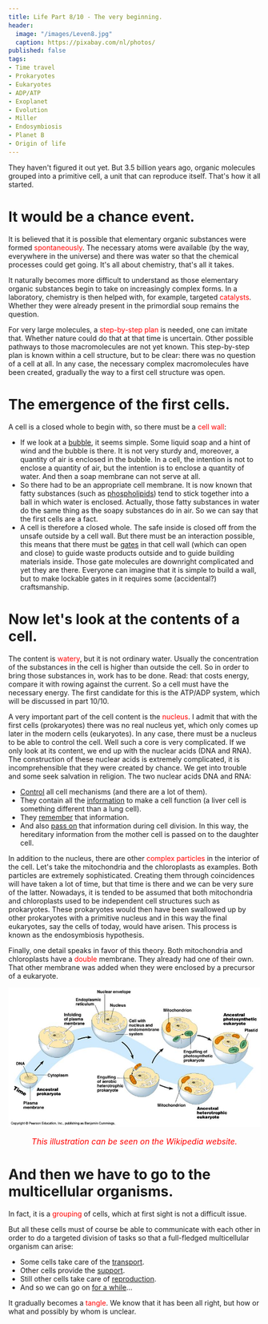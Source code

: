 ```yaml
---
title: Life Part 8/10 - The very beginning.
header:
  image: "/images/Leven8.jpg"
  caption: https://pixabay.com/nl/photos/
published: false
tags:
- Time travel
- Prokaryotes
- Eukaryotes
- ADP/ATP
- Exoplanet
- Evolution
- Miller
- Endosymbiosis
- Planet B
- Origin of life
---
```


They haven't figured it out yet. But 3.5 billion years ago, organic molecules grouped into a primitive cell, a unit that can reproduce itself. That's how it all started.

# It would be a chance event.

It is believed that it is possible that elementary organic substances were formed <span style="color: red;">spontaneously</span>. The necessary atoms were available (by the way, everywhere in the universe) and there was water so that the chemical processes could get going. It's all about chemistry, that's all it takes. 

It naturally becomes more difficult to understand as those elementary organic substances begin to take on increasingly complex forms. In a laboratory, chemistry is then helped with, for example, targeted <span style="color: red;">catalysts</span>. Whether they were already present in the primordial soup remains the question.

For very large molecules, a <span style="color: red;">step-by-step plan</span> is needed, one can imitate that. Whether nature could do that at that time is uncertain. Other possible pathways to those macromolecules are not yet known. This step-by-step plan is known within a cell structure, but to be clear: there was no question of a cell at all. In any case, the necessary complex macromolecules have been created, gradually the way to a first cell structure was open.

# The emergence of the first cells.

A cell is a closed whole to begin with, so there must be a <span style="color: red;">cell wall</span>:
* If we look at a <u>bubble</u>, it seems simple. Some liquid soap and a hint of wind and the bubble is there. It is not very sturdy and, moreover, a quantity of air is enclosed in the bubble. In a cell, the intention is not to enclose a quantity of air, but the intention is to enclose a quantity of water. And then a soap membrane can not serve at all.
* So there had to be an appropriate cell membrane. It is now known that fatty substances (such as <u>phospholipids</u>) tend to stick together into a ball in which water is enclosed. Actually, those fatty substances in water do the same thing as the soapy substances do in air. So we can say that the first cells are a fact.
* A cell is therefore a closed whole. The safe inside is closed off from the unsafe outside by a cell wall. But there must be an interaction possible, this means that there must be <u>gates</u> in that cell wall (which can open and close) to guide waste products outside and to guide building materials inside. Those gate molecules are downright complicated and yet they are there. Everyone can imagine that it is simple to build a wall, but to make lockable gates in it requires some (accidental?) craftsmanship.

# Now let's look at the contents of a cell.

The content is <span style="color: red;">watery</span>, but it is not ordinary water. Usually the concentration of the substances in the cell is higher than outside the cell. So in order to bring those substances in, work has to be done. Read: that costs energy, compare it with rowing against the current. So a cell must have the necessary energy. The first candidate for this is the ATP/ADP system, which will be discussed in part 10/10.

A very important part of the cell content is the <span style="color: red;">nucleus</span>. I admit that with the first cells (prokaryotes) there was no real nucleus yet, which only comes up later in the modern cells (eukaryotes). In any case, there must be a nucleus to be able to control the cell. Well such a core is very complicated. If we only look at its content, we end up with the nuclear acids (DNA and RNA). The construction of these nuclear acids is extremely complicated, it is incomprehensible that they were created by chance. We get into trouble and some seek salvation in religion. The two nuclear acids DNA and RNA:
* <u>Control</u> all cell mechanisms (and there are a lot of them).
* They contain all the <u>information</u> to make a cell function (a liver cell is something different than a lung cell).
* They <u>remember</u> that information.
* And also <u>pass on</u> that information during cell division. In this way, the hereditary information from the mother cell is passed on to the daughter cell.

In addition to the nucleus, there are other <span style="color: red;">complex particles</span> in the interior of the cell. Let's take the mitochondria and the chloroplasts as examples. Both particles are extremely sophisticated. Creating them through coincidences will have taken a lot of time, but that time is there and we can be very sure of the latter. Nowadays, it is tended to be assumed that both mitochondria and chloroplasts used to be independent cell structures such as prokaryotes. These prokaryotes would then have been swallowed up by other prokaryotes with a primitive nucleus and in this way the final eukaryotes, say the cells of today, would have arisen. This process is known as the endosymbiosis hypothesis.

Finally, one detail speaks in favor of this theory. Both mitochondria and chloroplasts have a <span style="color: red;">double</span> membrane. They already had one of their own. That other membrane was added when they were enclosed by a precursor of a eukaryote.

<div align="center"><img src="/images/Endosymbiosis.jpg" alt="" width="" height=""></div>

<p style="text-align: center; font-size: 12pt;"><span style="color: red;"><i>This illustration can be seen on the Wikipedia website.</i></span></p>

# And then we have to go to the multicellular organisms.

In fact, it is a <span style="color: red;">grouping</span> of cells, which at first sight is not a difficult issue.

But all these cells must of course be able to communicate with each other in order to do a targeted division of tasks so that a full-fledged multicellular organism can arise:
* Some cells take care of the <u>transport</u>.
* Other cells provide the <u>support</u>.
* Still other cells take care of <u>reproduction</u>.
* And so we can go on <u>for a while</u>...

It gradually becomes a <span style="color: red;">tangle</span>. We know that it has been all right, but how or what and possibly by whom is unclear.
